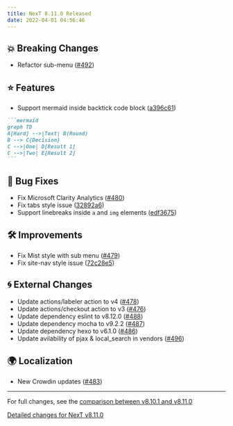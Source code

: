 ```yaml
---
title: NexT 8.11.0 Released
date: 2022-04-01 04:56:46
---
```


## 💥 Breaking Changes

- Refactor sub-menu ([#492](https://github.com/next-theme/hexo-theme-next/pull/492))

## ⭐ Features

- Support mermaid inside backtick code block ([a396c61](https://github.com/next-theme/hexo-theme-next/commit/a396c61a0ad66d6e32bb59c23482987547199add))
~~~markdown
```mermaid
graph TD
A[Hard] -->|Text| B(Round)
B --> C{Decision}
C -->|One| D[Result 1]
C -->|Two| E[Result 2]
```
~~~

## 🐞 Bug Fixes

- Fix Microsoft Clarity Analytics ([#480](https://github.com/next-theme/hexo-theme-next/pull/480))
- Fix tabs style issue ([32892a6](https://github.com/next-theme/hexo-theme-next/commit/32892a688ef761925adbd0fcbe25aa465f45fdcd))
- Support linebreaks inside `a` and `img` elements ([edf3675](https://github.com/next-theme/hexo-theme-next/commit/edf3675f32e9bd33b5613e48d3d11bd56cdb5f0e))

## 🛠 Improvements

- Fix Mist style with sub menu ([#479](https://github.com/next-theme/hexo-theme-next/pull/479))
- Fix site-nav style issue ([72c28e5](https://github.com/next-theme/hexo-theme-next/commit/72c28e5e87a015abde1c1fbca5fcf31b6c8112a4))

## 🌀 External Changes

- Update actions/labeler action to v4 ([#478](https://github.com/next-theme/hexo-theme-next/pull/478))
- Update actions/checkout action to v3 ([#476](https://github.com/next-theme/hexo-theme-next/pull/476))
- Update dependency eslint to v8.12.0 ([#488](https://github.com/next-theme/hexo-theme-next/pull/488))
- Update dependency mocha to v9.2.2 ([#487](https://github.com/next-theme/hexo-theme-next/pull/487))
- Update dependency hexo to v6.1.0 ([#486](https://github.com/next-theme/hexo-theme-next/pull/486))
- Update avilability of pjax & local_search in vendors ([#496](https://github.com/next-theme/hexo-theme-next/pull/496))

## 🌍 Localization

- New Crowdin updates ([#483](https://github.com/next-theme/hexo-theme-next/pull/483))

***

For full changes, see the [comparison between v8.10.1 and v8.11.0](https://github.com/next-theme/hexo-theme-next/compare/v8.10.1...v8.11.0)

[Detailed changes for NexT v8.11.0](https://github.com/next-theme/hexo-theme-next/releases/tag/v8.11.0)
